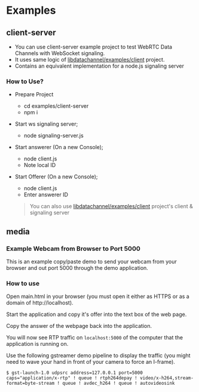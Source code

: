 # Examples

## client-server
 * You can use client-server example project to test WebRTC Data Channels with WebSocket signaling.
 * It uses same logic of [libdatachannel/examples/client](https://github.com/paullouisageneau/libdatachannel/tree/master/examples) project.
 * Contains an equivalent implementation for a node.js signaling server

### How to Use?
* Prepare Project
  * cd examples/client-server
  * npm i
* Start ws signaling server;
  * node signaling-server.js
* Start answerer (On a new Console);
  * node client.js
  * Note local ID
* Start Offerer (On a new Console);
  * node client.js
  * Enter answerer ID

  > You can also use [libdatachannel/examples/client](https://github.com/paullouisageneau/libdatachannel/tree/master/examples) project's client & signaling server


## media

### Example Webcam from Browser to Port 5000
This is an example copy/paste demo to send your webcam from your browser and out port 5000 through the demo application.

### How to use
Open main.html in your browser (you must open it either as HTTPS or as a domain of http://localhost).

Start the application and copy it's offer into the text box of the web page.

Copy the answer of the webpage back into the application.

You will now see RTP traffic on `localhost:5000` of the computer that the application is running on.

Use the following gstreamer demo pipeline to display the traffic
(you might need to wave your hand in front of your camera to force an I-frame).

```
$ gst-launch-1.0 udpsrc address=127.0.0.1 port=5000 caps="application/x-rtp" ! queue ! rtph264depay ! video/x-h264,stream-format=byte-stream ! queue ! avdec_h264 ! queue ! autovideosink
```
